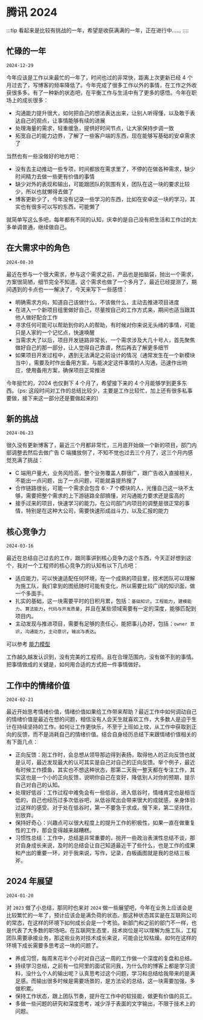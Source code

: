 # 腾讯 2024

:::tip
看起来是比较有挑战的一年，希望是收获满满的一年，正在进行中......
::::

## 忙碌的一年

`2024-12-29`

今年应该是工作以来最忙的一年了，时间也过的非常快，距离上次更新已经 4 个月过去了，写博客的频率降低了。今年完成了很多工作以外的事情，在工作之外收获很多多。有了一种新的状态吧，在平衡工作与生活中有了更多的感悟。今年在职场上的成长很多：

- 沟通能力提升很大，如何把自己的想法表达出来，让别人听得懂，以及敢于表达自己的观点，让事情能够有续的进展
- 处理海量的需求，轻重缓急，提供好时间节点，让大家保持步调一致
- 拓宽自己的能力边界，了解了一些客户端的东西，现在能够写基础的安卓需求了

当然也有一些没做好的地方吧：

- 没有去主动推动一些专项，时间都放在需求里了，不停的在做各种需求，缺少时间精力去做一些更有价值的事情
- 缺少对外的表现和输出，可能跟团队的氛围有关，团队在这一块的要求比较少，所以也就懒得去做了
- 博客更新少了，今年没有记录一些学习的东西，比如在安卓这一块的学习，其实也有很多可以写的东西，可能懒了

就简单写这么多吧，每年都有不同的认知，庆幸的是自己没有把生活和工作过的太多单调普通，继续做自己。

## 在大需求中的角色

`2024-08-30`

最近在参与一个很大需求，参与这个需求之前，产品也是拍脑袋，抛出一个需求，方案很简陋，细节完全不知道。这个需求也做了一个多月了，最近已经提测了，期间遇到的卡点也一一解决了，今天来写下一些感悟：

- 明确需求方向，知道自己该做什么，不该做什么，主动去推进项目进度
- 在进入一个新项目组里做好自己，尽量按自己的工作方式来，期间也适当跟其他人做好配合工作
- 寻求任何可能可以帮助到你的人的帮助，有时候对你来说无头绪的事情，可能只是人家的一个记忆点，快速唤醒
- 当需求大了以后，项目开发链路非常长，一个需求涉及大几十号人，首先聚焦做好自己的那一部分，让人觉得自己靠谱，然后再去了解更多细节
- 如果项目开发过程中，遇到无法满足之前设计的情况（通常发生在一个新模块当中），需要及时作出备用方案，与能决定这件事情的人沟通，迅速作出响应，使用备用方案，确保项目正常推进

今年挺忙的，2024 也仅剩下 4 个月了，希望接下来的 4 个月能够学到更多东西。（ps: 这段时间对工作的总结比较少，主要是工作比较忙，加上还有很多私事要做，接下来这一部分还是要做起来的）

## 新的挑战

`2024-06-23`

很久没有更新博客了，最近三个月都非常忙，三月底开始做一个新的项目，部门内部调整去然后去做广告 C 端播放侧了，不知不觉也过去三个月了，这三个月内感觉充满了挑战：

- C 端用户量大，业务风险高，整个业务覆盖人群很广，跟广告收入直接相关，不能出一点问题，出了一点问题，可能就喜提热搜了
- 合作链路很长，可能一个需求会包含 6 - 7 个模块的人，光懂自己这一块不太够，需要把整个需求的上下游链路全部搞懂，对沟通能力要求还是蛮高的
- 接手过来的项目，快速学习的能力。在公司部门内项目的调整是很正常的事情，特别是在这种大公司，需要快速形成战斗力，以及汇报的能力

## 核心竞争力

`2024-03-16`

最近在总结自己过去的工作，跟同事讲到核心竞争力这个东西，今天正好想到这个，我对一个工程师的核心竞争力的认知有以下几点吧：

- 适应能力，可以快速适配任何环境，在一个成熟的项目里，技术团队可以理解为施工队，我们拿到的图纸随时可能有变化，所以需要比较广阔的知识面，做一个多面手。
- 扎实的基础，这一块需要平时的日积月累，包括：`基础知识`，`工程能力`，`建模能力`、`算法能力`，`代码与开发质量`，并且在某些领域需要有一定的深度，能够匹配到项目内。
- 主动发现与推进项目，需要有足够的责任心，能把事儿办好，包括：`owner 意识`，`沟通能力`，`主动意识`，`输出与表达`。

可以参考 [能力模型](../me.html#%E8%83%BD%E5%8A%9B%E6%A8%A1%E5%9E%8B)

工作越久越发认识到，没有完美的工程师。且在合理范围内，没有做不到的事情。把事情做成的关键是，如何用合适的方式把一件事情做好。

## 工作中的情绪价值

`2024-02-21`

最近开始思考情绪价值，情绪价值如果给工作带来帮助？最近工作中如何调动自己的情绪价值是最近在想的问题，相信没有人会天生就喜欢工作，大多数人是迫于生计在持续坚持的工作。如何让工作更快乐，不至于上班如上坟，从工作中获取到正向的反馈，而不是消耗自己的情绪价值。结合自身经历总结下来跟情绪价值相关的有下面几点：

- 正向反馈：刚工作时，会总想从领导那边得到表扬，取得他人的正向反馈也就是认可，最近发现最大的认可其实是自己对自己的正向反馈。举个例子，最近有时候工作摸鱼，其实也不想这种状态，那第二天我一整天都在专注工作，其实这也是一个小的正向反馈，说明你自己在变好，降低别人对你的预期，提示自己对自己的认知。
- 处理好低谷：工作过程中难免会有一些低谷，进入低谷时，情绪肯定也是相当低的，自己也经历过多次低谷吧，从低谷爬出会带来很大的成就感，亲身体验过这样的感受。对于处在低谷时，第一不要急于求成，慢下来，第二坚持住，别放弃。
- 保持好奇心：兴趣点可以很大程度上的提升工作的积极性，如果一直在做重复性的工作，那会变得越来越糟糕。
- 习惯性总结：工作中，总结是非常重要的，抛开一些政治表演性总结不谈，那对自身成长来说，及时的总结会让自己知道最近干了些什么，也是工作的成果和产出的重要一环，对于我来说，写作，记录，白板画图就是我的总结三板斧。

## 2024 年展望

`2024-01-20`

对 `2023` 做了小总结，那同时也来对 `2024` 做一些展望吧，今年在业务上应该会是比较繁忙的一年了，预计应该会是满负荷的状态。那这种状态其实是在互联网公司的常态，在这样的环境下如何成长会是一个考验。新部门和之前的部门不一样，也是代表了大多数的职场吧。在互联网生态里，技术岗位是可以理解为施工队，工程团队需要承接业务，那这些业务对技术成长来说，可能会比较枯燥。如何在这样的环境下成长需要多思考这一块的问题了。

- 养成习惯，每周末花半个小时对自己这一周的工作做一个深度的复盘和总结。
- 持续学习总结，之前有一位阿里的面试官问我，为什么你的博客上都是学习资料，没什么个人的输出呢？认真思考过这个问题，学习和总结给我带来的是满足感。而输出很多时候是需要场景的，是方法论的总结，这一块需要加强，多做积累。
- 保持工作状态，跟上团队节奏，提升在工作中的软技能，做更有价值的员工。
- 多做一些问题的研究和深度思考，减少浮于表面的文字输出，不限于技术上的问题。
